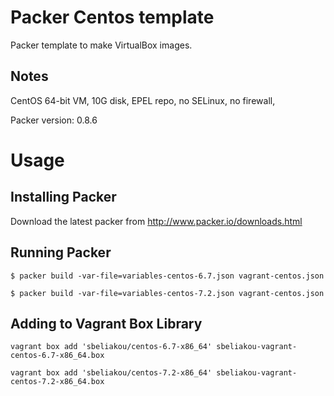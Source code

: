 Packer Centos template
==============

Packer template to make VirtualBox images.

Notes
-----
CentOS 64-bit VM, 10G disk, EPEL repo, no SELinux, no firewall,

Packer version: 0.8.6

Usage
=====

Installing Packer
-----------------

Download the latest packer from http://www.packer.io/downloads.html


Running Packer
--------------

`$ packer build -var-file=variables-centos-6.7.json vagrant-centos.json`

`$ packer build -var-file=variables-centos-7.2.json vagrant-centos.json` 


Adding to Vagrant Box Library
-----------------------------
`vagrant box add 'sbeliakou/centos-6.7-x86_64' sbeliakou-vagrant-centos-6.7-x86_64.box`

`vagrant box add 'sbeliakou/centos-7.2-x86_64' sbeliakou-vagrant-centos-7.2-x86_64.box`
